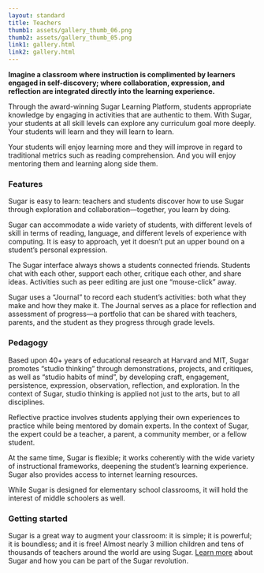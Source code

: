 ```yaml
---
layout: standard
title: Teachers
thumb1: assets/gallery_thumb_06.png
thumb2: assets/gallery_thumb_05.png
link1: gallery.html
link2: gallery.html
---
```

**Imagine a classroom where instruction is complimented by learners engaged in self-discovery; where collaboration, expression, and reflection are integrated directly into the learning experience.**

Through the award-winning Sugar Learning Platform, students appropriate knowledge by engaging in activities that are authentic to them. With Sugar, your students at all skill levels can explore any curriculum goal more deeply. Your students will learn and they will learn to learn.

Your students will enjoy learning more and they will improve in regard to traditional metrics such as reading comprehension. And you will enjoy mentoring them and learning along side them.

### Features

Sugar is easy to learn: teachers and students discover how to use Sugar through exploration and collaboration—together, you learn by doing.

Sugar can accommodate a wide variety of students, with different levels of skill in terms of reading, language, and different levels of experience with computing. It is easy to approach, yet it doesn’t put an upper bound on a student’s personal expression.

The Sugar interface always shows a students connected friends. Students chat with each other, support each other, critique each other, and share ideas. Activities such as peer editing are just one “mouse-click” away.

Sugar uses a “Journal” to record each student’s activities: both what they make and how they make it. The Journal serves as a place for reflection and assessment of progress—a portfolio that can be shared with teachers, parents, and the student as they progress through grade levels.

### Pedagogy

Based upon 40+ years of educational research at Harvard and MIT, Sugar promotes “studio thinking” through demonstrations, projects, and critiques, as well as “studio habits of mind”, by developing craft, engagement, persistence, expression, observation, reflection, and exploration. In the context of Sugar, studio thinking is applied not just to the arts, but to all disciplines.

Reflective practice involves students applying their own experiences to practice while being mentored by domain experts. In the context of Sugar, the expert could be a teacher, a parent, a community member, or a fellow student.

At the same time, Sugar is flexible; it works coherently with the wide variety of instructional frameworks, deepening the student’s learning experience. Sugar also provides access to internet learning resources.

While Sugar is designed for elementary school classrooms, it will hold the interest of middle schoolers as well.

### Getting started

Sugar is a great way to augment your classroom: it is simple; it is powerful; it is boundless; and it is free! Almost nearly 3 million children and tens of thousands of teachers around the world are using Sugar. [Learn more](about_features.html) about Sugar and how you can be part of the Sugar revolution.

